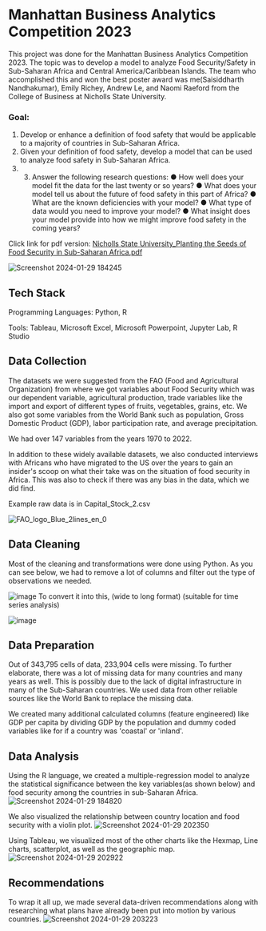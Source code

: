# Manhattan Business Analytics Competition 2023
This project was done for the Manhattan Business Analytics Competition 2023. The topic was to develop a model to analyze Food Security/Safety in Sub-Saharan Africa and Central America/Caribbean Islands. The team who accomplished this and won the best poster award was me(Saisiddharth Nandhakumar), Emily Richey, Andrew Le, and Naomi Raeford from the College of Business at Nicholls State University.
### Goal: 
1. Develop or enhance a definition of food safety that would be applicable to a majority of countries in Sub-Saharan Africa.
2. Given your definition of food safety, develop a model that can be used to analyze food safety in Sub-Saharan Africa.
3. 3) Answer the following research questions:
● How well does your model fit the data for the last twenty or so years?
● What does your model tell us about the future of food safety in this part of Africa?
● What are the known deficiencies with your model?
● What type of data would you need to improve your model?
● What insight does your model provide into how we might improve food safety in the
coming years?

Click link for pdf version: [Nicholls State University_Planting the Seeds of Food Security in Sub-Saharan Africa.pdf](https://github.com/saisiddharthnandhakumar/ManhattanBusinessAnalytics2023-FoodSafety-Security/files/14091115/Nicholls.State.University_Planting.the.Seeds.of.Food.Security.in.Sub-Saharan.Africa.pdf)

![Screenshot 2024-01-29 184245](https://github.com/saisiddharthnandhakumar/ManhattanBusinessAnalytics2023-FoodSafety-Security/assets/79336332/ddd9c5f3-b048-4632-bfe9-15170b55b620)

## Tech Stack
Programming Languages: Python, R

Tools: Tableau, Microsoft Excel, Microsoft Powerpoint, Jupyter Lab, R Studio

## Data Collection
The datasets we were suggested from the FAO (Food and Agricultural Organization) from where we got variables about Food Security which was our dependent variable, agricultural production, trade variables like the import and export of different types of fruits, vegetables, grains, etc. 
We also got some variables from the World Bank such as population, Gross Domestic Product (GDP), labor participation rate, and average precipitation. 

We had over 147 variables from the years 1970 to 2022.

In addition to these widely available datasets, we also conducted interviews with Africans who have migrated to the US over the years to gain an insider's scoop on what their take was on the situation of food security in Africa. This was also to check if there was any bias in the data, which we did find.

Example raw data is in Capital_Stock_2.csv

![FAO_logo_Blue_2lines_en_0](https://github.com/saisiddharthnandhakumar/ManhattanBusinessAnalytics2023-FoodSafety-Security/assets/79336332/8e758369-13c6-4436-ae4b-4a0568e9fbf5)

## Data Cleaning
Most of the cleaning and transformations were done using Python.
As you can see below, we had to remove a lot of columns and filter out the type of observations we needed.

![image](https://github.com/saisiddharthnandhakumar/ManhattanBusinessAnalytics2023-FoodSafety-Security/assets/79336332/98db2882-2b4c-4303-96ea-58d22bd23175)
To convert it into this, (wide to long format) (suitable for time series analysis)

![image](https://github.com/saisiddharthnandhakumar/ManhattanBusinessAnalytics2023-FoodSafety-Security/assets/79336332/0d62ca2a-fc06-4ec3-bf03-bcfbb57f01b6)

## Data Preparation
Out of 343,795 cells of data, 233,904 cells were missing. To further elaborate, there was a lot of missing data for many countries and many years as well. This is possibly due to the lack of digital infrastructure in many of the Sub-Saharan countries. We used data from other reliable sources like the World Bank to replace the missing data.

We created many additional calculated columns (feature engineered) like GDP per capita by dividing GDP by the population and dummy coded variables like for if a country was 'coastal' or 'inland'.

## Data Analysis
Using the R language, we created a multiple-regression model to analyze the statistical significance between the key variables(as shown below) and food security among the countries in sub-Saharan Africa. 
![Screenshot 2024-01-29 184820](https://github.com/saisiddharthnandhakumar/ManhattanBusinessAnalytics2023-FoodSafety-Security/assets/79336332/8af1947f-3daa-4766-a858-f2fe7f4aae49)

We also visualized the relationship between country location and food security with a violin plot.
![Screenshot 2024-01-29 202350](https://github.com/saisiddharthnandhakumar/ManhattanBusinessAnalytics2023-FoodSafety-Security/assets/79336332/e3c5f443-468d-4465-8a4e-5a176475de60)

Using Tableau, we visualized most of the other charts like the Hexmap, Line charts, scatterplot, as well as the geographic map.
![Screenshot 2024-01-29 202922](https://github.com/saisiddharthnandhakumar/ManhattanBusinessAnalytics2023-FoodSafety-Security/assets/79336332/0e269edc-101e-4a9d-8403-8ce31a02e689)

## Recommendations
To wrap it all up, we made several data-driven recommendations along with researching what plans have already been put into motion by various countries.
![Screenshot 2024-01-29 203223](https://github.com/saisiddharthnandhakumar/ManhattanBusinessAnalytics2023-FoodSafety-Security/assets/79336332/e15c9620-5f73-414b-8e73-e458e1a3fdc7)
